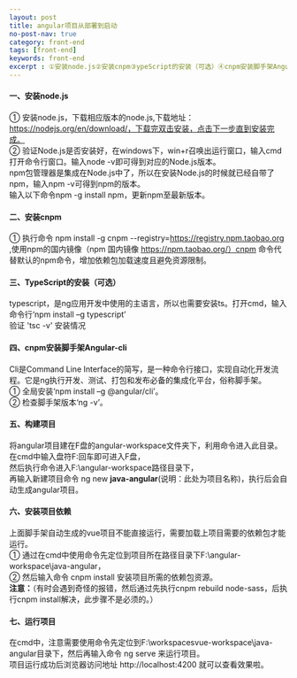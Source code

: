 ```yaml
---
layout: post
title: angular项目从部署到启动
no-post-nav: true
category: front-end
tags: [front-end]
keywords: front-end
excerpt : ①安装node.js②安装cnpm③ypeScript的安装（可选）④cnpm安装脚手架Angular-cli⑤构建项目⑥安装项目依赖...
---
```


#### 一、安装node.js
① 安装node.js，下载相应版本的node.js,下载地址：https://nodejs.org/en/download/，下载完双击安装，点击下一步直到安装完成。<br/>
② 验证Node.js是否安装好，在windows下，win+r召唤出运行窗口，输入cmd打开命令行窗口。输入node -v即可得到对应的Node.js版本。<br/>
   npm包管理器是集成在Node.js中了，所以在安装Node.js的时候就已经自带了npm，输入npm -v可得到npm的版本。<br/>
   输入以下命令npm -g install npm，更新npm至最新版本。
   
#### 二、安装cnpm
① 执行命令 npm install -g cnpm --registry=https://registry.npm.taobao.org ,使用npm的国内镜像（npm 国内镜像 https://npm.taobao.org/）cnpm 命令代替默认的npm命令，增加依赖包加载速度且避免资源限制。

#### 三、TypeScript的安装（可选）
typescript，是ng应用开发中使用的主语言，所以也需要安装ts。打开cmd，输入命令行‘npm install –g typescript’<br/>
验证 'tsc -v' 安装情况 


#### 四、cnpm安装脚手架Angular-cli
Cli是Command Line Interface的简写，是一种命令行接口，实现自动化开发流程。它是ng执行开发、测试、打包和发布必备的集成化平台，俗称脚手架。<br/> 
① 全局安装‘npm install –g @angular/cli’。<br/>
② 检查脚手架版本‘ng -v’。  

#### 五、构建项目
将angular项目建在F盘的angular-workspace文件夹下，利用命令进入此目录。<br/>
在cmd中输入盘符F:回车即可进入F盘，<br/>
然后执行命令进入F:\angular-workspace路径目录下，<br/>
再输入新建项目命令 ng new **java-angular**(说明：此处为项目名称)，执行后会自动生成angular项目。

#### 六、安装项目依赖
上面脚手架自动生成的vue项目不能直接运行，需要加载上项目需要的依赖包才能运行。<br/>
① 通过在cmd中使用命令先定位到项目所在路径目录下F:\angular-workspace\java-angular，<br/>
② 然后输入命令 cnpm install 安装项目所需的依赖包资源。<br/>
**注意：**（有时会遇到奇怪的报错，然后通过先执行cnpm rebuild node-sass，后执行cnpm install解决，此步骤不是必须的。）

#### 七、运行项目
在cmd中，注意需要使用命令先定位到F:\workspacesvue-workspace\java-angular目录下，然后再输入命令 ng serve 来运行项目。<br/>
项目运行成功后浏览器访问地址 http://localhost:4200 就可以查看效果啦。